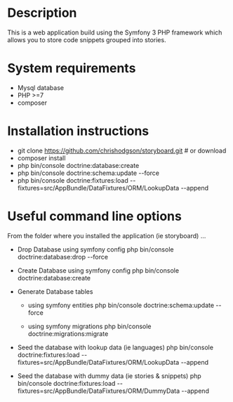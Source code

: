 Description
===
This is a web application build using the Symfony 3 PHP framework which allows you to store code snippets grouped 
into stories.


System requirements
===
- Mysql database
- PHP >=7
- composer

Installation instructions
===

- git clone https://github.com/chrishodgson/storyboard.git # or download
- composer install 
- php bin/console doctrine:database:create
- php bin/console doctrine:schema:update --force
- php bin/console doctrine:fixtures:load --fixtures=src/AppBundle/DataFixtures/ORM/LookupData --append

Useful command line options
===

From the folder where you installed the application (ie storyboard) ...

- Drop Database using symfony config
php bin/console doctrine:database:drop --force

- Create Database using symfony config
php bin/console doctrine:database:create

- Generate Database tables 
    - using symfony entities
    php bin/console doctrine:schema:update --force

    - using symfony migrations
    php bin/console doctrine:migrations:migrate

- Seed the database with lookup data (ie languages) 
php bin/console doctrine:fixtures:load --fixtures=src/AppBundle/DataFixtures/ORM/LookupData --append

- Seed the database with dummy data (ie stories & snippets)
php bin/console doctrine:fixtures:load --fixtures=src/AppBundle/DataFixtures/ORM/DummyData --append



